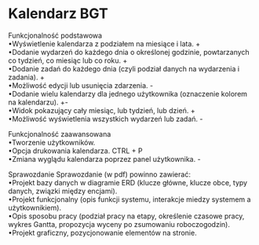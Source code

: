# Kalendarz BGT <br>
Funkcjonalność podstawowa <br>
•Wyświetlenie kalendarza z podziałem na miesiące i lata. + <br>
•Dodanie wydarzeń do każdego dnia o określonej godzinie, powtarzanych co tydzień, co miesiąc lub co roku. + <br>
•Dodanie zadań do każdego dnia (czyli podział danych na wydarzenia i zadania). + <br>
•Możliwość edycji lub usunięcia zdarzenia. - <br>
•Dodanie wielu kalendarzy dla jednego użytkownika (oznaczenie kolorem na kalendarzu). +-<br>
•Widok pokazujący cały miesiąc, lub tydzień, lub dzień. + <br>
•Możliwość wyświetlenia wszystkich wydarzeń lub zadań. -<br>

Funkcjonalność zaawansowana <br>
•Tworzenie użytkowników.<br>
•Opcja drukowania kalendarza. CTRL + P <br>
•Zmiana wyglądu kalendarza poprzez panel użytkownika. -<br>

Sprawozdanie Sprawozdanie (w pdf) powinno zawierać:<br> 
•Projekt bazy danych w diagramie ERD (klucze główne, klucze obce, typy danych, związki między encjami).<br>
•Projekt funkcjonalny (opis funkcji systemu, interakcje miedzy systemem a użytkownikiem).<br>
•Opis sposobu pracy (podział pracy na etapy, określenie czasowe pracy, wykres Gantta, propozycja wyceny po zsumowaniu roboczogodzin).<br>
•Projekt graficzny, pozycjonowanie elementów na stronie.<br>
